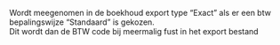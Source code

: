 Wordt meegenomen in de boekhoud export type “Exact”  als er een btw bepalingswijze “Standaard” is gekozen.  
Dit wordt dan de BTW code bij meermalig fust in het export bestand
